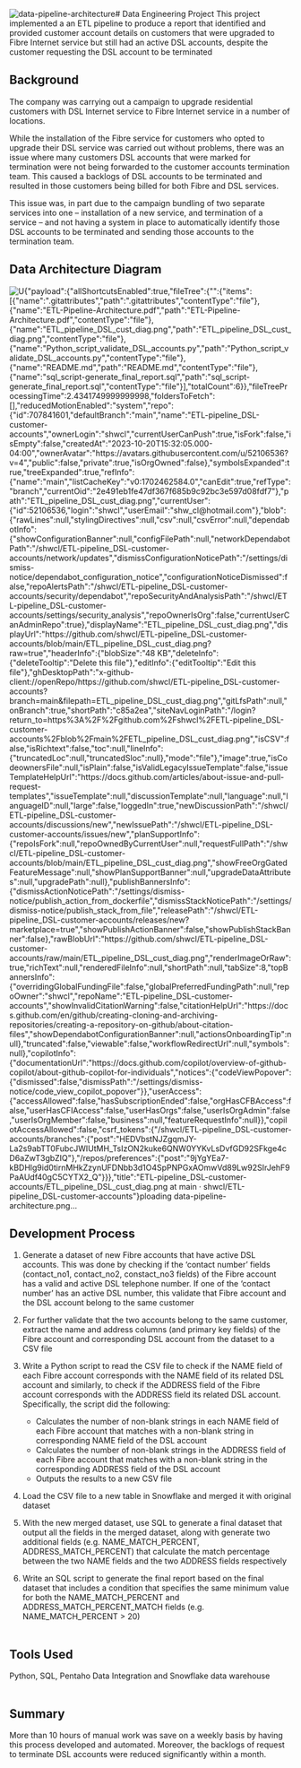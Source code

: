 ![data-pipeline-architecture](https://github.com/shwcl/ETL-pipeline_DSL-customer-accounts/assets/52106536/972a0a9d-fee6-41bf-9a9a-64fa36ba5420)# Data Engineering Project
This project implemented a an ETL pipeline to produce a report that identified and provided customer account details on customers that were upgraded to Fibre Internet service but still had an active DSL accounts, despite the customer requesting the DSL account to be terminated


## Background
The company was carrying out a campaign to upgrade residential customers with DSL Internet service to Fibre Internet service in a number of locations. 

While the installation of the Fibre service for customers who opted to upgrade their DSL service was carried out without problems, there was an issue where many customers DSL accounts that were marked for termination were not being forwarded to the customer accounts termination team. This caused a backlogs of DSL accounts to be terminated and resulted in those customers being billed for both Fibre and DSL services.

This issue was, in part due to the campaign bundling of two separate services into one – installation of a new service, and termination of a service – and not having a system in place to automatically identify those DSL accounts to be terminated and sending those accounts to the termination team.


## Data Architecture Diagram
![U{"payload":{"allShortcutsEnabled":true,"fileTree":{"":{"items":[{"name":".gitattributes","path":".gitattributes","contentType":"file"},{"name":"ETL-Pipeline-Architecture.pdf","path":"ETL-Pipeline-Architecture.pdf","contentType":"file"},{"name":"ETL_pipeline_DSL_cust_diag.png","path":"ETL_pipeline_DSL_cust_diag.png","contentType":"file"},{"name":"Python_script_validate_DSL_accounts.py","path":"Python_script_validate_DSL_accounts.py","contentType":"file"},{"name":"README.md","path":"README.md","contentType":"file"},{"name":"sql_script-generate_final_report.sql","path":"sql_script-generate_final_report.sql","contentType":"file"}],"totalCount":6}},"fileTreeProcessingTime":2.4341749999999998,"foldersToFetch":[],"reducedMotionEnabled":"system","repo":{"id":707841601,"defaultBranch":"main","name":"ETL-pipeline_DSL-customer-accounts","ownerLogin":"shwcl","currentUserCanPush":true,"isFork":false,"isEmpty":false,"createdAt":"2023-10-20T15:32:05.000-04:00","ownerAvatar":"https://avatars.githubusercontent.com/u/52106536?v=4","public":false,"private":true,"isOrgOwned":false},"symbolsExpanded":true,"treeExpanded":true,"refInfo":{"name":"main","listCacheKey":"v0:1702462584.0","canEdit":true,"refType":"branch","currentOid":"2e491eb1fe47df367f685b9c92bc3e597d08fdf7"},"path":"ETL_pipeline_DSL_cust_diag.png","currentUser":{"id":52106536,"login":"shwcl","userEmail":"shw_cl@hotmail.com"},"blob":{"rawLines":null,"stylingDirectives":null,"csv":null,"csvError":null,"dependabotInfo":{"showConfigurationBanner":null,"configFilePath":null,"networkDependabotPath":"/shwcl/ETL-pipeline_DSL-customer-accounts/network/updates","dismissConfigurationNoticePath":"/settings/dismiss-notice/dependabot_configuration_notice","configurationNoticeDismissed":false,"repoAlertsPath":"/shwcl/ETL-pipeline_DSL-customer-accounts/security/dependabot","repoSecurityAndAnalysisPath":"/shwcl/ETL-pipeline_DSL-customer-accounts/settings/security_analysis","repoOwnerIsOrg":false,"currentUserCanAdminRepo":true},"displayName":"ETL_pipeline_DSL_cust_diag.png","displayUrl":"https://github.com/shwcl/ETL-pipeline_DSL-customer-accounts/blob/main/ETL_pipeline_DSL_cust_diag.png?raw=true","headerInfo":{"blobSize":"48 KB","deleteInfo":{"deleteTooltip":"Delete this file"},"editInfo":{"editTooltip":"Edit this file"},"ghDesktopPath":"x-github-client://openRepo/https://github.com/shwcl/ETL-pipeline_DSL-customer-accounts?branch=main&filepath=ETL_pipeline_DSL_cust_diag.png","gitLfsPath":null,"onBranch":true,"shortPath":"c85a2ea","siteNavLoginPath":"/login?return_to=https%3A%2F%2Fgithub.com%2Fshwcl%2FETL-pipeline_DSL-customer-accounts%2Fblob%2Fmain%2FETL_pipeline_DSL_cust_diag.png","isCSV":false,"isRichtext":false,"toc":null,"lineInfo":{"truncatedLoc":null,"truncatedSloc":null},"mode":"file"},"image":true,"isCodeownersFile":null,"isPlain":false,"isValidLegacyIssueTemplate":false,"issueTemplateHelpUrl":"https://docs.github.com/articles/about-issue-and-pull-request-templates","issueTemplate":null,"discussionTemplate":null,"language":null,"languageID":null,"large":false,"loggedIn":true,"newDiscussionPath":"/shwcl/ETL-pipeline_DSL-customer-accounts/discussions/new","newIssuePath":"/shwcl/ETL-pipeline_DSL-customer-accounts/issues/new","planSupportInfo":{"repoIsFork":null,"repoOwnedByCurrentUser":null,"requestFullPath":"/shwcl/ETL-pipeline_DSL-customer-accounts/blob/main/ETL_pipeline_DSL_cust_diag.png","showFreeOrgGatedFeatureMessage":null,"showPlanSupportBanner":null,"upgradeDataAttributes":null,"upgradePath":null},"publishBannersInfo":{"dismissActionNoticePath":"/settings/dismiss-notice/publish_action_from_dockerfile","dismissStackNoticePath":"/settings/dismiss-notice/publish_stack_from_file","releasePath":"/shwcl/ETL-pipeline_DSL-customer-accounts/releases/new?marketplace=true","showPublishActionBanner":false,"showPublishStackBanner":false},"rawBlobUrl":"https://github.com/shwcl/ETL-pipeline_DSL-customer-accounts/raw/main/ETL_pipeline_DSL_cust_diag.png","renderImageOrRaw":true,"richText":null,"renderedFileInfo":null,"shortPath":null,"tabSize":8,"topBannersInfo":{"overridingGlobalFundingFile":false,"globalPreferredFundingPath":null,"repoOwner":"shwcl","repoName":"ETL-pipeline_DSL-customer-accounts","showInvalidCitationWarning":false,"citationHelpUrl":"https://docs.github.com/en/github/creating-cloning-and-archiving-repositories/creating-a-repository-on-github/about-citation-files","showDependabotConfigurationBanner":null,"actionsOnboardingTip":null},"truncated":false,"viewable":false,"workflowRedirectUrl":null,"symbols":null},"copilotInfo":{"documentationUrl":"https://docs.github.com/copilot/overview-of-github-copilot/about-github-copilot-for-individuals","notices":{"codeViewPopover":{"dismissed":false,"dismissPath":"/settings/dismiss-notice/code_view_copilot_popover"}},"userAccess":{"accessAllowed":false,"hasSubscriptionEnded":false,"orgHasCFBAccess":false,"userHasCFIAccess":false,"userHasOrgs":false,"userIsOrgAdmin":false,"userIsOrgMember":false,"business":null,"featureRequestInfo":null}},"copilotAccessAllowed":false,"csrf_tokens":{"/shwcl/ETL-pipeline_DSL-customer-accounts/branches":{"post":"HEDVbstNJZgqmJY-La2s9abTT0FubcJWIUtMH_TsIzON2kuke6QNW0YYKvLsDvfGD92SFkge4cD6aZwT3gbZIQ"},"/repos/preferences":{"post":"9jYgYEa7-kBDHlg9id0tirnMHkZzynUFDNbb3d1O4SpPNPGxAOmwVd89Lw92SIrJehF9PaAUdf40gC5CYTX2_Q"}}},"title":"ETL-pipeline_DSL-customer-accounts/ETL_pipeline_DSL_cust_diag.png at main · shwcl/ETL-pipeline_DSL-customer-accounts"}ploading data-pipeline-architecture.png…]()



## Development Process
1. Generate a dataset of new Fibre accounts that have active DSL accounts. This was done by checking if the ‘contact number’ fields (contact_no1, contact_no2, constact_no3 fields) of the Fibre account has a valid and active DSL telephone number. If one of the ‘contact number’ has an active DSL number, this validate that Fibre account and the DSL account belong to the same customer

2. For further validate that the two accounts belong to the same customer, extract the name and address columns (and primary key fields) of the Fibre account and corresponding DSL account from the dataset to a CSV file 

3. Write a Python script to read the CSV file to check if the NAME field of each Fibre account corresponds with the NAME field of its related DSL account and similarly, to check if the ADDRESS field of the Fibre account corresponds with the ADDRESS field its related DSL account. Specifically, the script did the following:
    - Calculates the number of non-blank strings in each NAME field of each Fibre account that matches with a non-blank string in corresponding NAME field of the DSL account</li>
    - Calculates the number of non-blank strings in the ADDRESS field of each Fibre account that matches with a non-blank string in the corresponding ADDRESS field of the DSL account </li>
    - Outputs the results to a new CSV file </li>


4. Load the CSV file to a new table in Snowflake and merged it with original dataset 

5. With the new merged dataset, use SQL to generate a final dataset that output all the fields in the merged dataset, along with generate two additional fields (e.g. NAME_MATCH_PERCENT, ADDRESS_MATCH_PERCENT) that calculate the match percentage between the two NAME fields and the two ADDRESS fields respectively

6. Write an SQL script to generate the final report based on the final dataset that includes a condition that specifies the same minimum value for both the NAME_MATCH_PERCENT and ADDRESS_MATCH_PERCENT_MATCH fields (e.g. NAME_MATCH_PERCENT > 20)
<br> </br>


## Tools Used

Python, SQL, Pentaho Data Integration and Snowflake data warehouse
<br></br>

## Summary

More than 10 hours of manual work was save on a weekly basis by having this process developed and automated. Moreover, the backlogs of request to terminate DSL accounts were reduced significantly within a month.

